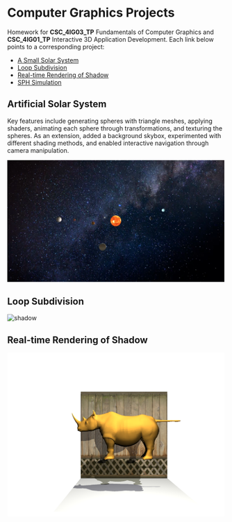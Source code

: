 # Computer Graphics Projects

Homework for **CSC_4IG03_TP** Fundamentals of Computer Graphics and **CSC_4IG01_TP** Interactive 3D Application Development. Each link below points to a corresponding project:

- [A Small Solar System](https://github.com/llada60/Artificial-Solar-System)
- [Loop Subdivision](https://github.com/llada60/LoopSubdivision)
- [Real-time Rendering of Shadow](https://github.com/llada60/Shadow_Real-time_Rendering)
- [SPH Simulation](https://github.com/llada60/SPH_Simulation)


## Artificial Solar System

Key features include generating spheres with triangle meshes, applying shaders, animating each sphere through transformations, and texturing the spheres. As an extension, added a background skybox, experimented with different shading methods, and enabled interactive navigation through camera manipulation.

<img src="https://github.com/llada60/Artificial-Solar-System/blob/main/media/opengl_result.png" alt="shadow" width="500"/>

## Loop Subdivision

<img src="https://github.com/llada60/LoopSubdivision/blob/main/Img/monkey.png" alt="shadow" width="500"/>

## Real-time Rendering of Shadow

<img src="https://github.com/llada60/Shadow_Real-time_Rendering/blob/main/demo/demo.png" alt="shadow" width="500"/>

